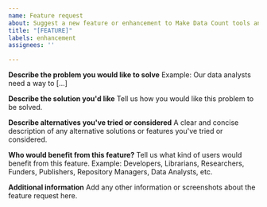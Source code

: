 ```yaml
---
name: Feature request
about: Suggest a new feature or enhancement to Make Data Count tools and services.
title: "[FEATURE]"
labels: enhancement
assignees: ''

---
```


**Describe the problem you would like to solve**
Example: Our data analysts need a way to [...]

**Describe the solution you'd like**
Tell us how you would like this problem to be solved.

**Describe alternatives you've tried or considered**
A clear and concise description of any alternative solutions or features you've tried or considered.

**Who would benefit from this feature?**
Tell us what kind of users would benefit from this feature. Example: Developers, Librarians, Researchers, Funders, Publishers, Repository Managers, Data Analysts, etc.

**Additional information**
Add any other information or screenshots about the feature request here.
